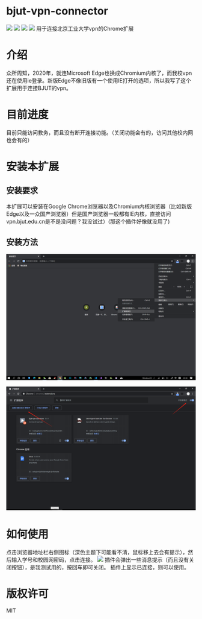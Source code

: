 # bjut-vpn-connector
 ![](https://img.shields.io/static/v1?label=&message=chrome%20extension&color=blue) ![](https://img.shields.io/static/v1?label=status&message=not%20finished&color=red) ![](https://img.shields.io/static/v1?label=version&message=internal&color=blue) ![](https://img.shields.io/github/license/Woodykaixa/bjut-vpn-connector)
用于连接北京工业大学vpn的Chrome扩展

# 介绍
众所周知，2020年，就连Microsoft Edge也换成Chromium内核了，而我校vpn还在使用ie登录。新版Edge不像旧版有一个使用IE打开的选项，所以我写了这个扩展用于连接BJUT的vpn。

# 目前进度
目前只能访问教务，而且没有断开连接功能。（关闭功能会有的，访问其他校内网也会有的）

# 安装本扩展

## 安装要求
本扩展可以安装在Google Chrome浏览器以及Chromium内核浏览器（比如新版Edge以及一众国产浏览器）但是国产浏览器一般都有IE内核，直接访问vpn.bjut.edu.cn是不是没问题？我没试过）(那这个插件好像就没用了)

## 安装方法
![](./readme_img/readme01.png)

![](readme_img/readme02.png)

# 如何使用
点击浏览器地址栏右侧图标（深色主题下可能看不清，鼠标移上去会有提示），然后输入学号和校园网密码，点击连接。
![](readme_img/readme03.png)
插件会弹出一些消息提示（而且没有关闭按钮），是我测试用的，按回车即可关闭。
插件上显示已连接，则可以使用。

# 版权许可
MIT

